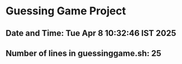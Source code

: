 # Guessing Game Project

## Date and Time: Tue Apr  8 10:32:46 IST 2025
## Number of lines in guessinggame.sh: 25

